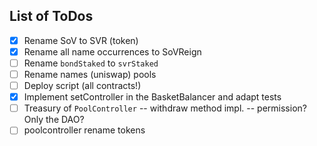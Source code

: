 ## List of ToDos

- [x] Rename SoV to SVR (token)
- [x] Rename all name occurrences to SoVReign
- [ ] Rename `bondStaked` to `svrStaked`
- [ ] Rename names (uniswap) pools
- [ ] Deploy script (all contracts!)
- [x] Implement setController in the BasketBalancer and adapt tests
- [ ] Treasury of `PoolController`
      -- withdraw method impl.
      -- permission? Only the DAO?
- [ ] poolcontroller rename tokens
